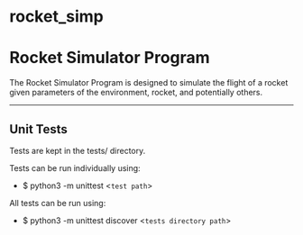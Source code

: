 # rocket_simp
# Rocket Simulator Program

The Rocket Simulator Program is designed to simulate the flight of a rocket
given parameters of the environment, rocket, and potentially others.

<hr />

## Unit Tests
Tests are kept in the tests/ directory.

Tests can be run individually using:
  - $ python3 -m unittest <`test path`>

All tests can be run using:
  - $ python3 -m unittest discover <`tests directory path`>
